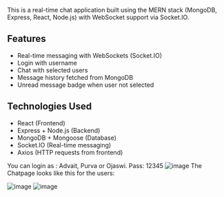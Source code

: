 This is a real-time chat application built using the MERN stack (MongoDB, Express, React, Node.js) with WebSocket support via Socket.IO.

## Features
- Real-time messaging with WebSockets (Socket.IO)
- Login with username
- Chat with selected users
- Message history fetched from MongoDB
- Unread message badge when user not selected

## Technologies Used
- React (Frontend)
- Express + Node.js (Backend)
- MongoDB + Mongoose (Database)
- Socket.IO (Real-time messaging)
- Axios (HTTP requests from frontend)

You can login as : Advait, Purva or Ojaswi. 
Pass: 12345
![image](https://github.com/user-attachments/assets/96aeda0e-2592-42e3-8bf1-b9651d0e3890)
The Chatpage looks like this for the users:

![image](https://github.com/user-attachments/assets/23b12bd6-d07f-4291-87bb-42d8b21c6c9f)
![image](https://github.com/user-attachments/assets/f80fd629-337c-476d-8ab7-cb2a5470d07d)
